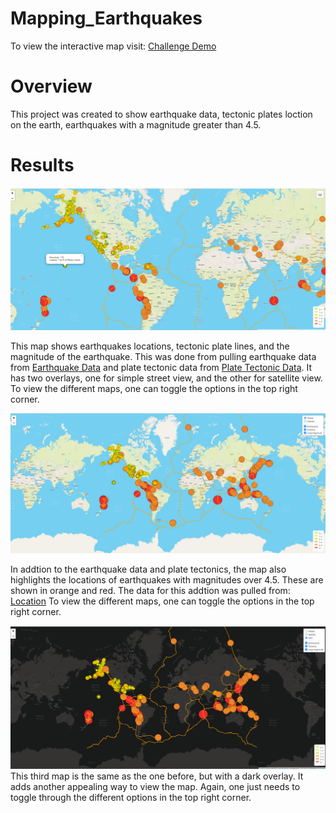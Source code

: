 # Mapping_Earthquakes

To view the interactive map visit: [Challenge Demo](https://snkty8.github.io/Earthquake_Challenge/)

# Overview
This project was created to show earthquake data, tectonic plates loction on the earth, earthquakes with a magnitude greater than 4.5.

# Results 

![image](https://github.com/snkty8/Mapping_Earthquakes/blob/main/Earthquake_Challenge/images/plate_tectonics.png)

This map shows earthquakes locations, tectonic plate lines, and the magnitude of the earthquake. This was done from pulling earthquake data from [Earthquake Data](https://earthquake.usgs.gov/earthquakes/feed/v1.0/summary/all_week.geojson) and plate tectonic data from [Plate Tectonic Data](https://raw.githubusercontent.com/fraxen/tectonicplates/master/GeoJSON/PB2002_boundaries.json). It has two overlays, one for simple street view, and the other for satellite view.  To view the different maps, one can toggle the options in the top right corner. 

![image](https://github.com/snkty8/Mapping_Earthquakes/blob/main/Earthquake_Challenge/images/4.5_quakes.png)

In addtion to the earthquake data and plate tectonics, the map also highlights the locations of earthquakes with magnitudes over 4.5. These are shown in orange and red.  The data for this addtion was pulled from: [Location](https://earthquake.usgs.gov/earthquakes/feed/v1.0/summary/4.5_week.geojson) 
To view the different maps, one can toggle the options in the top right corner.

![image](https://github.com/snkty8/Mapping_Earthquakes/blob/main/Earthquake_Challenge/images/dark.png)
This third map is the same as the one before, but with a dark overlay. It adds another appealing way to view the map.  Again, one just needs to toggle through the different options in the top right corner.



